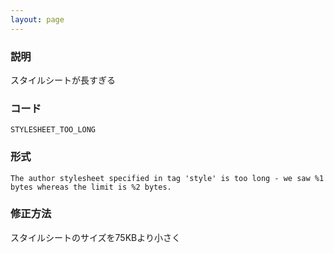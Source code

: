 ```yaml
---
layout: page
---
```


### 説明

スタイルシートが長すぎる

### コード

    STYLESHEET_TOO_LONG

### 形式

    The author stylesheet specified in tag 'style' is too long - we saw %1 bytes whereas the limit is %2 bytes.

### 修正方法

スタイルシートのサイズを75KBより小さく
